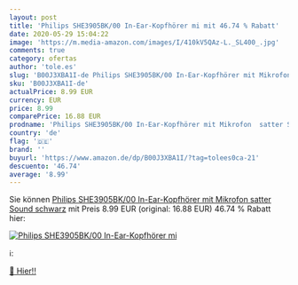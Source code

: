```yaml
---
layout: post
title: 'Philips SHE3905BK/00 In-Ear-Kopfhörer mi mit 46.74 % Rabatt'
date: 2020-05-29 15:04:22
image: 'https://m.media-amazon.com/images/I/410kV5QAz-L._SL400_.jpg'
comments: true
category: ofertas
author: 'tole.es'
slug: 'B00J3XBA1I-de Philips SHE3905BK/00 In-Ear-Kopfhörer mit Mikrofon satter...'
sku: 'B00J3XBA1I-de'
actualPrice: 8.99 EUR
currency: EUR
price: 8.99
comparePrice: 16.88 EUR
prodname: 'Philips SHE3905BK/00 In-Ear-Kopfhörer mit Mikrofon  satter Sound  schwarz'
country: 'de'
flag: '🇩🇪'
brand: ''
buyurl: 'https://www.amazon.de/dp/B00J3XBA1I/?tag=tolees0ca-21'
descuento: '46.74'
average: '8.99'
---
```


Sie können [Philips SHE3905BK/00 In-Ear-Kopfhörer mit Mikrofon  satter Sound  schwarz](https://www.amazon.de/dp/B00J3XBA1I/?tag=tolees0ca-21) mit Preis 8.99 EUR (original: 16.88 EUR) 46.74 % Rabatt hier:

[![Philips SHE3905BK/00 In-Ear-Kopfhörer mi](https://m.media-amazon.com/images/I/410kV5QAz-L._SL400_.jpg)](https://www.amazon.de/dp/B00J3XBA1I/?tag=tolees0ca-21)

ℹ️:


[🛒 Hier!!](https://www.amazon.de/dp/B00J3XBA1I/?tag=tolees0ca-21)
